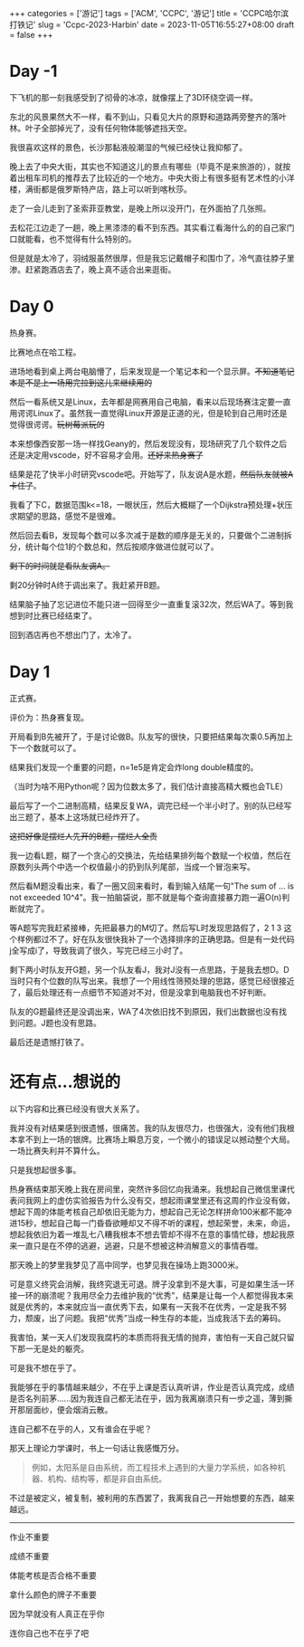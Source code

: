 ﻿+++
categories = ['游记']
tags = ['ACM', 'CCPC', '游记']
title = 'CCPC哈尔滨打铁记'
slug = 'Ccpc-2023-Harbin'
date = 2023-11-05T16:55:27+08:00
draft = false
+++

# Day -1

下飞机的那一刻我感受到了彻骨的冰凉，就像摆上了3D环绕空调一样。

东北的风景果然大不一样，看不到山，只看见大片的原野和道路两旁整齐的落叶林。叶子全部掉光了，没有任何物体能够遮挡天空。

我很喜欢这样的景色，长沙那黏液般潮湿的气候已经快让我抑郁了。

晚上去了中央大街，其实也不知道这儿的景点有哪些（毕竟不是来旅游的），就按着出租车司机的推荐去了比较近的一个地方。中央大街上有很多挺有艺术性的小洋楼，满街都是俄罗斯特产店，路上可以听到喀秋莎。

走了一会儿走到了圣索菲亚教堂，是晚上所以没开门，在外面拍了几张照。

去松花江边走了一趟，晚上黑漆漆的看不到东西。其实看江看海什么的的自己家门口就能看，也不觉得有什么特别的。

但是就是太冷了，羽绒服虽然很厚，但是我忘记戴帽子和围巾了，冷气直往脖子里渗。赶紧跑酒店去了，晚上真不适合出来逛街。

# Day 0

热身赛。

比赛地点在哈工程。

进场地看到桌上两台电脑懵了，后来发现是一个笔记本和一个显示屏。~~不知道笔记本是不是上一场用完拉到这儿来继续用的~~

然后一看系统又是Linux，去年都是网赛用自己电脑，看来以后现场赛注定要一直用谔谔Linux了。虽然我一直觉得Linux开源是正道的光，但是轮到自己用时还是觉得很谔谔。~~玩树莓派玩的~~

本来想像西安那一场一样找Geany的，然后发现没有，现场研究了几个软件之后还是决定用vscode，好不容易才会用。~~还好来热身赛了~~

结果是花了快半小时研究vscode吧。开始写了，队友说A是水题，~~然后队友就被A卡住了~~。

我看了下C，数据范围k<=18，一眼状压，然后大概糊了一个Dijkstra预处理+状压求期望的思路，感觉不是很难。

然后回去看B，发现每个数可以多次减于是数的顺序是无关的，只要做个二进制拆分，统计每个位1的个数总和，然后按顺序做进位就可以了。

~~剩下的时间就是看队友调A。~~

剩20分钟时A终于调出来了。我赶紧开B题。

结果脑子抽了忘记进位不能只进一回得至少一直重复滚32次，然后WA了。等到我想到时比赛已经结束了。

回到酒店再也不想出门了，太冷了。

# Day 1

正式赛。

评价为：热身赛复现。

开局看到B先被开了，于是讨论做B。队友写的很快，只要把结果每次乘0.5再加上下一个数就可以了。

结果我们发现一个重要的问题，n=1e5是肯定会炸long double精度的。

（当时为啥不用Python呢？因为位数太多了，我们估计直接高精大概也会TLE）

最后写了一个二进制高精，结果反复WA，调完已经一个半小时了。别的队已经写出三题了，基本上这场就已经炸开了。

~~这把好像是摆烂人先开的B题，摆烂人全责~~

我一边看L题，糊了一个贪心的交换法，先给结果排列每个数赋一个权值，然后在原数列头两个中选一个权值最小的扔到队列尾部，当成一个冒泡来写。

然后看M题没看出来，看了一圈又回来看时，看到输入结尾一句"The sum of ... is not exceeded 10^4"。我一拍脑袋说，那不就是每个查询直接暴力跑一遍O(n)判断就完了。

等A题写完我赶紧接棒，先把最暴力的M切了。然后写L时发现思路假了，2 1 3 这个样例都过不了。好在队友很快我补了一个选择排序的正确思路。但是有一处代码j全写成i了，导致我调了很久，写完已经三小时了。

剩下两小时队友开G题，另一个队友看J，我对J没有一点思路，于是我去想D。D当时只有个位数的队写出来。我想了一个用线性筛预处理的思路，感觉已经很接近了，最后处理还有一点细节不知道对不对，但是没拿到电脑我也不好判断。

队友的G题最终还是没调出来，WA了4次依旧找不到原因，我们出数据也没有找到问题。J题也没有思路。

最后还是遗憾打铁了。

# 还有点...想说的

以下内容和比赛已经没有很大关系了。

我并没有对结果感到很遗憾，很痛苦。我的队友很尽力，也很强大，没有他们我根本拿不到上一场的银牌。比赛场上瞬息万变，一个微小的错误足以撼动整个大局。一场比赛失利并不算什么。

只是我想起很多事。

热身赛结束那天晚上我在房间里，突然许多回忆向我涌来。我想起自己微信里课代表问我网上的虚仿实验报告为什么没有交，想起雨课堂里还有这周的作业没有做，想起下周的体能考核自己却依旧无能为力，想起自己无论怎样拼命100米都不能冲进15秒，想起自己每一门昏昏欲睡却又不得不听的课程，想起荣誉，未来，命运，想起我依旧为着一堆乱七八糟我根本不想去管却不得不在意的事情忙碌，想起我原来一直只是在不停的逃避，逃避，只是不想被这种消解意义的事情吞噬。

那天晚上的梦里我梦见了高中同学，也梦见我在操场上跑3000米。

可是意义终究会消解，我终究退无可退。牌子没拿到不是大事，可是如果生活一环接一环的崩溃呢？我用尽全力去维护我的“优秀”，结果是让每一个人都觉得我本来就是优秀的，本来就应当一直优秀下去，如果有一天我不在优秀，一定是我不努力，颓废，出了问题。我把“优秀”当成一种生存的本能，当成我活下去的筹码。

我害怕，某一天人们发现我腐朽的本质而将我无情的抛弃，害怕有一天自己就只留下那一无是处的躯壳。

可是我不想在乎了。

我能够在乎的事情越来越少，不在乎上课是否认真听讲，作业是否认真完成，成绩是否名列前茅......因为我连自己都无法在乎，因为我离崩溃只有一步之遥，薄到撕开那层面纱，便会烟消云散。

连自己都不在乎的人，又有谁会在乎呢？

那天上理论力学课时，书上一句话让我感慨万分。


> 例如，太阳系是自由系统，而工程技术上遇到的大量力学系统，如各种机器、机构、结构等，都是非自由系统。


不过是被定义，被复制，被利用的东西罢了，我离我自己一开始想要的东西，越来越远。


___


作业不重要

成绩不重要

体能考核是否合格不重要

拿什么颜色的牌子不重要

因为早就没有人真正在乎你

连你自己也不在乎了吧

